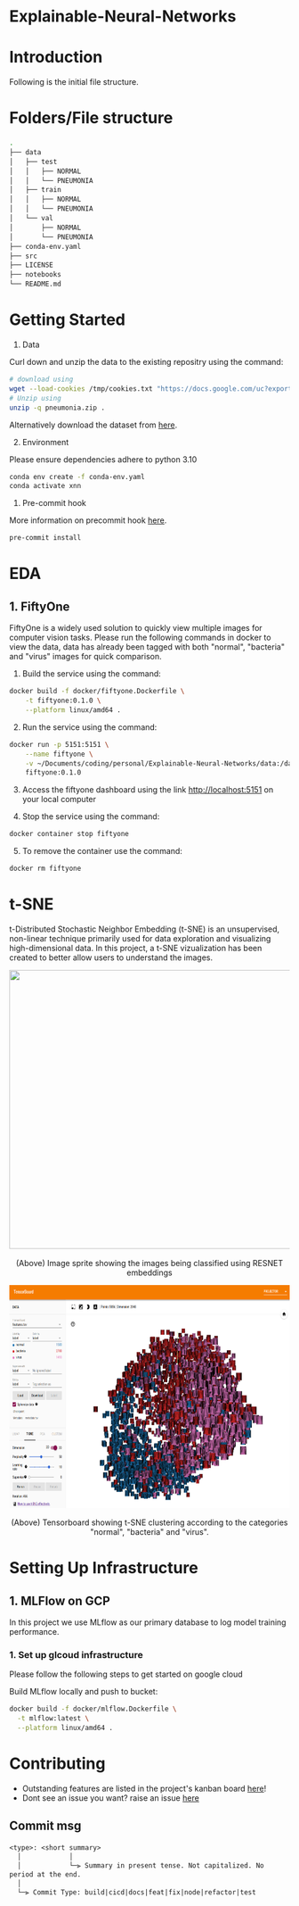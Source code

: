 # Explainable-Neural-Networks





# Introduction

Following is the initial file structure. 
# Folders/File structure 
```bash
.
├── data
│   ├── test
│   │   ├── NORMAL
│   │   └── PNEUMONIA
│   ├── train
│   │   ├── NORMAL
│   │   └── PNEUMONIA
│   └── val
│       ├── NORMAL
│       └── PNEUMONIA
├── conda-env.yaml
├── src
├── LICENSE
├── notebooks
└── README.md
```

# Getting Started

1. Data

Curl down and unzip the data to the existing repositry using the command:
```bash
# download using
wget --load-cookies /tmp/cookies.txt "https://docs.google.com/uc?export=download&confirm=$(wget --quiet --save-cookies /tmp/cookies.txt --keep-session-cookies --no-check-certificate 'https://docs.google.com/uc?export=download&id=1BLViYnohD-S4u5p1DkXp1MOlCGe02w36' -O- | sed -rn 's/.*confirm=([0-9A-Za-z_]+).*/\1\n/p')&id=1BLViYnohD-S4u5p1DkXp1MOlCGe02w36" -O pneumonia.zip && rm -rf /tmp/cookies.txt
# Unzip using
unzip -q pneumonia.zip .
```
Alternatively download the dataset from [here](https://drive.google.com/file/d/1BLViYnohD-S4u5p1DkXp1MOlCGe02w36/view?usp=share_link).

2. Environment

Please ensure dependencies adhere to python 3.10
```bash
conda env create -f conda-env.yaml
conda activate xnn
```
1. Pre-commit hook

More information on precommit hook [here](https://pre-commit.com/).
```bash
pre-commit install
```

# EDA
## 1. FiftyOne

FiftyOne is a widely used solution to quickly view multiple images for computer vision tasks. Please run the following commands in docker to view the data, data has already been tagged with both "normal", "bacteria" and "virus" images for quick comparison. 

1. Build the service using the command:
```bash
docker build -f docker/fiftyone.Dockerfile \
    -t fiftyone:0.1.0 \
    --platform linux/amd64 .  
```
2. Run the service using the command:
```bash
docker run -p 5151:5151 \
    --name fiftyone \
    -v ~/Documents/coding/personal/Explainable-Neural-Networks/data:/data \
    fiftyone:0.1.0    
```
3. Access the fiftyone dashboard using the link [http://localhost:5151](http://localhost:5151) on your local computer

4. Stop the service using the command:
```bash
docker container stop fiftyone   

```
5. To remove the container use the command:
```bash
docker rm fiftyone   
```

# t-SNE

t-Distributed Stochastic Neighbor Embedding (t-SNE) is an unsupervised, non-linear technique primarily used for data exploration and visualizing high-dimensional data. In this project, a t-SNE vizualization has been created to better allow users to understand the images.

<p align="center">
  <img src="./assets/ResNet101/sprite.jpg" width="600" height="500">
  <p style="text-align: center;">(Above) Image sprite showing the images being classified using RESNET embeddings</p>
</p>
<p align="center">
  <img src="./assets/images/tsne.png" width="600" height="400">
  <p style="text-align: center;">(Above) Tensorboard showing t-SNE clustering according to the categories "normal", "bacteria" and "virus". </p>
</p>

# Setting Up Infrastructure

## 1. MLFlow on GCP
In this project we use MLflow as our primary database to log model training performance.


### 1. Set up glcoud infrastructure
Please follow the following steps to get started on google cloud






Build MLflow locally and push to bucket:
```bash
docker build -f docker/mlflow.Dockerfile \
  -t mlflow:latest \
  --platform linux/amd64 .
```

# Contributing
- Outstanding features are listed in the project's kanban board [here](https://github.com/users/marmal88/projects/4/views/2)!
- Dont see an issue you want? raise an issue [here](https://github.com/marmal88/Explainable-Neural-Networks/issues)

## Commit msg
```
<type>: <short summary>
  │            │
  │            └─⫸ Summary in present tense. Not capitalized. No period at the end.
  │
  └─⫸ Commit Type: build|cicd|docs|feat|fix|node|refactor|test
```

